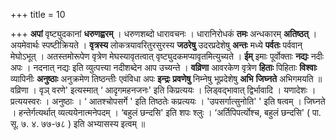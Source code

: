 +++
title = 10

+++
**अपां** वृष्ट्युदकानां **धरुणह्वरम्** । धरुणशब्दो धारावचनः । धारानिरोधकं **तमः** अन्धकारम् **अतिष्ठत्** । अयमेवार्थः स्पष्टीक्रियते । **वृत्रस्य** लोकत्रयावरितुरसुरस्य **जठरेषु** उदरप्रदेशेषु **अन्तः** मध्ये **पर्वतः** पर्ववान् मेघोऽभूत् । अतस्तमोरूपेण वृत्रेण मेघस्यावृतत्वात् वृष्ट्युदकमप्यावृतमित्युच्यते । **ईम्** इमाः पूर्वोक्ताः **नद्यः** नदीः अपः । नदनात् नद्यः इति व्युत्पत्त्या नदीशब्देन आप उच्यन्ते । **वव्रिणा** आवरकेण वृत्रेण **हिताः** पिहिताः **विश्वाः** व्यापिनीः **अनुष्ठाः** अनुक्रमेण तिष्ठन्तीः एवंविधा अपः **इन्द्रः** **प्रवणेषु** निम्नेषु भूप्रदेशेषु **अभि** **जिघ्नते** अभिगमयति ॥ वव्रिणा । वृञ् वरणे' इत्यस्मात् ‘ आदृगमहनजनः' इति किप्रत्ययः । लिड्वद्भावात् द्विर्भावादि । यणादेशः । प्रत्ययस्वरः । अनुष्ठाः ।  ‘ आतश्चोपसर्गे ' इति तिष्ठतेः कप्रत्ययः । 'उपसर्गात्सुनोति' ' इति षत्वम् । जिघ्नते । हन्तेर्गत्यर्थात् व्यत्ययेनात्मनेपदम् । ‘बहुलं छन्दसि' इति शपः श्लुः ।  ‘अर्तिपिपर्त्योश्च, बहुलं छन्दसि' ( पा. सू. ७. ४. ७७-७८ ) इति अभ्यासस्य इत्वम् ॥